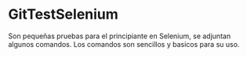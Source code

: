 # GitTestSelenium
Son pequeñas pruebas para el principiante en Selenium, se adjuntan algunos comandos. 
Los comandos son sencillos y basicos para su uso.
